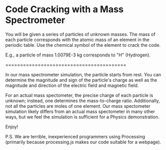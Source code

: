 Code Cracking with a Mass Spectrometer
========================================

You will be given a series of particles of unknown masses.
The mass of each particle corresponds with the atomic mass of an element in the periodic table.
Use the chemical symbol of the element to crack the code.

E.g., a particle of mass 1.0079E-3 kg corresponds to "H" (Hydrogen).

=========================================

In our mass spectrometer simulation, the particle starts from rest. 
You can determine the magnitude and sign of the particle's charge
as well as the magnitude and direction of the electric field and magnetic field.

For an actual mass spectometer, the precise charge of each particle is unknown;
instead, one determines the mass-to-charge ratio. Additionally, not all the particles
are moles of one element. Our mass spectometer simulation likely differs from an
actual mass spectometer in many other ways, but we feel the simulation is sufficient
for a Physics demonstration.

Enjoy!


P.S. We are terrible, inexperienced programmers using Processing 
(primarily because processing.js makes our code suitable for a webpage).

